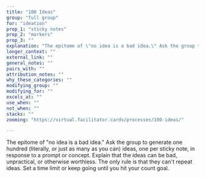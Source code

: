 ```yaml
---
title: "100 Ideas"
group: "full group"
for: "ideation"
prop_1: "sticky notes"
prop_2: "markers"
prop_3: ""
explanation: "The epitome of \"no idea is a bad idea.\" Ask the group to generate one hundred (literally, or just as many as you can) ideas, one per sticky note, in response to a prompt or concept. Explain that the ideas can be bad, unpractical, or otherwise worthless. The only rule is that they can\'t repeat ideas. Set a time limit or keep going until you hit your count goal."
longer_context: ""
external_link: ""
general_notes: ""
pairs_with: ""
attribution_notes: ""
why_these_categories: ""
modifying_group: ""
modifying_for: ""
excels_at: ""
use_when: ""
not_when: ""
stacks: ""
zooming: "https://virtual.facilitator.cards/processes/100-ideas/"

---
```


The epitome of "no idea is a bad idea." Ask the group to generate one hundred (literally, or just as many as you can) ideas, one per sticky note, in response to a prompt or concept. Explain that the ideas can be bad, unpractical, or otherwise worthless. The only rule is that they can't repeat ideas. Set a time limit or keep going until you hit your count goal.
